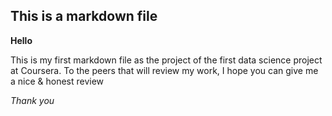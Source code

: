 ## This is a markdown file

**Hello**

This is my first markdown file as the project of the first data science project at Coursera. To the peers that will review my work, I hope you can give me a nice & honest review

*Thank you*